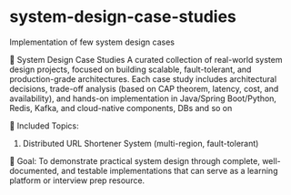 # system-design-case-studies
Implementation of few system design cases


🔧 System Design Case Studies
A curated collection of real-world system design projects, focused on building scalable, fault-tolerant, and production-grade architectures. 
Each case study includes architectural decisions, trade-off analysis (based on CAP theorem, latency, cost, and availability), and hands-on implementation in Java/Spring Boot/Python, Redis, Kafka, and cloud-native components, DBs and so on

📌 Included Topics:

1)  Distributed URL Shortener System (multi-region, fault-tolerant)


📂 Goal:
To demonstrate practical system design through complete, well-documented, and testable implementations that can serve as a learning platform or interview prep resource.
